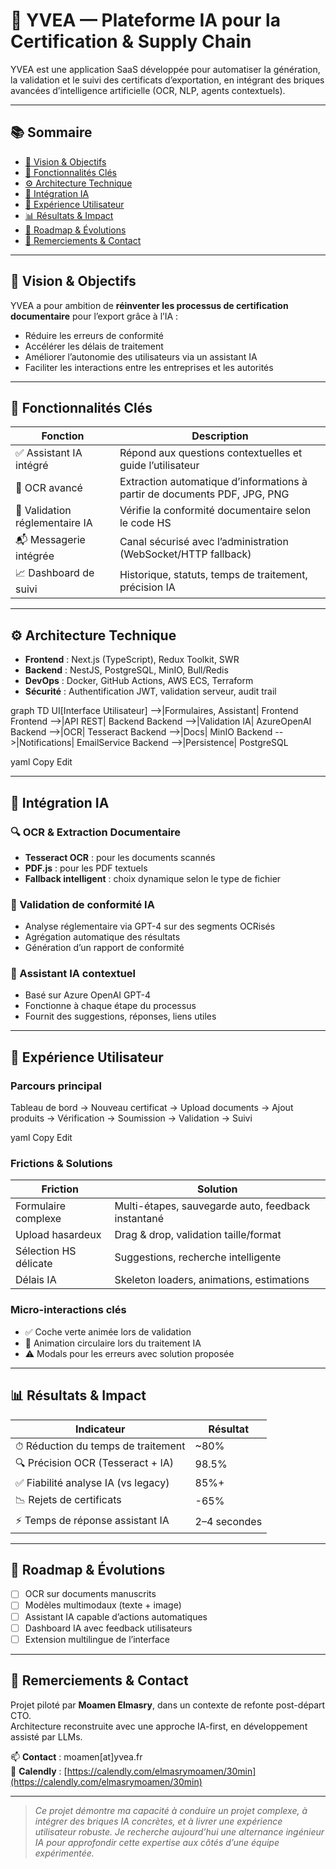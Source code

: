 # 🧠 YVEA — Plateforme IA pour la Certification & Supply Chain

YVEA est une application SaaS développée pour automatiser la génération, la validation et le suivi des certificats d’exportation, en intégrant des briques avancées d’intelligence artificielle (OCR, NLP, agents contextuels).

---

## 📚 Sommaire

- [🎯 Vision & Objectifs](#-vision--objectifs)
- [🚀 Fonctionnalités Clés](#-fonctionnalités-clés)
- [⚙️ Architecture Technique](#️-architecture-technique)
- [🤖 Intégration IA](#-intégration-ia)
- [🧭 Expérience Utilisateur](#-expérience-utilisateur)
- [📊 Résultats & Impact](#-résultats--impact)
- [📌 Roadmap & Évolutions](#-roadmap--évolutions)
- [🙌 Remerciements & Contact](#-remerciements--contact)

---

## 🎯 Vision & Objectifs

YVEA a pour ambition de **réinventer les processus de certification documentaire** pour l’export grâce à l’IA :

- Réduire les erreurs de conformité
- Accélérer les délais de traitement
- Améliorer l’autonomie des utilisateurs via un assistant IA
- Faciliter les interactions entre les entreprises et les autorités

---

## 🚀 Fonctionnalités Clés

| Fonction | Description |
|----------|-------------|
| ✅ Assistant IA intégré | Répond aux questions contextuelles et guide l’utilisateur |
| 📄 OCR avancé | Extraction automatique d’informations à partir de documents PDF, JPG, PNG |
| 🧠 Validation réglementaire IA | Vérifie la conformité documentaire selon le code HS |
| 📬 Messagerie intégrée | Canal sécurisé avec l’administration (WebSocket/HTTP fallback) |
| 📈 Dashboard de suivi | Historique, statuts, temps de traitement, précision IA |

---

## ⚙️ Architecture Technique

- **Frontend** : Next.js (TypeScript), Redux Toolkit, SWR
- **Backend** : NestJS, PostgreSQL, MinIO, Bull/Redis
- **DevOps** : Docker, GitHub Actions, AWS ECS, Terraform
- **Sécurité** : Authentification JWT, validation serveur, audit trail

graph TD
UI[Interface Utilisateur] -->|Formulaires, Assistant| Frontend
Frontend -->|API REST| Backend
Backend -->|Validation IA| AzureOpenAI
Backend -->|OCR| Tesseract
Backend -->|Docs| MinIO
Backend -->|Notifications| EmailService
Backend -->|Persistence| PostgreSQL

yaml
Copy
Edit

---

## 🤖 Intégration IA

### 🔍 OCR & Extraction Documentaire

- **Tesseract OCR** : pour les documents scannés
- **PDF.js** : pour les PDF textuels
- **Fallback intelligent** : choix dynamique selon le type de fichier

### 🧾 Validation de conformité IA

- Analyse réglementaire via GPT-4 sur des segments OCRisés
- Agrégation automatique des résultats
- Génération d’un rapport de conformité

### 💬 Assistant IA contextuel

- Basé sur Azure OpenAI GPT-4
- Fonctionne à chaque étape du processus
- Fournit des suggestions, réponses, liens utiles

---

## 🧭 Expérience Utilisateur

### Parcours principal

Tableau de bord → Nouveau certificat → Upload documents
→ Ajout produits → Vérification → Soumission → Validation → Suivi

yaml
Copy
Edit

### Frictions & Solutions

| Friction | Solution |
|----------|----------|
| Formulaire complexe | Multi-étapes, sauvegarde auto, feedback instantané |
| Upload hasardeux | Drag & drop, validation taille/format |
| Sélection HS délicate | Suggestions, recherche intelligente |
| Délais IA | Skeleton loaders, animations, estimations |

### Micro-interactions clés

- ✅ Coche verte animée lors de validation
- 🔄 Animation circulaire lors du traitement IA
- ⚠️ Modals pour les erreurs avec solution proposée

---

## 📊 Résultats & Impact

| Indicateur | Résultat |
|------------|----------|
| ⏱ Réduction du temps de traitement | ~80% |
| 🔍 Précision OCR (Tesseract + IA) | 98.5% |
| ✅ Fiabilité analyse IA (vs legacy) | 85%+ |
| 📉 Rejets de certificats | -65% |
| ⚡ Temps de réponse assistant IA | 2–4 secondes |

---

## 📌 Roadmap & Évolutions

- [ ] OCR sur documents manuscrits
- [ ] Modèles multimodaux (texte + image)
- [ ] Assistant IA capable d’actions automatiques
- [ ] Dashboard IA avec feedback utilisateurs
- [ ] Extension multilingue de l’interface

---

## 🙌 Remerciements & Contact

Projet piloté par **Moamen Elmasry**, dans un contexte de refonte post-départ CTO.  
Architecture reconstruite avec une approche IA-first, en développement assisté par LLMs.

📫 **Contact** : moamen[at]yvea.fr  
📅 **Calendly** : [https://calendly.com/elmasrymoamen/30min](https://calendly.com/elmasrymoamen/30min)

---

> *Ce projet démontre ma capacité à conduire un projet complexe, à intégrer des briques IA concrètes, et à livrer une expérience utilisateur robuste. Je recherche aujourd’hui une alternance ingénieur IA pour approfondir cette expertise aux côtés d’une équipe expérimentée.*
